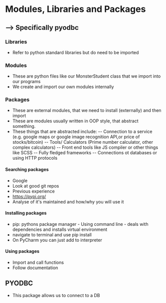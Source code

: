 # Modules, Libraries and Packages
## --> Specifically pyodbc

### Libraries
- Refer to python standard libraries but do need to be imported

### Modules
- These are python files like our MonsterStudent class that we import into our programs 
- We create and import our own modules internally 

### Packages 
- These are external modules, that we need to install (externally) and then import
- These are modules usually written in OOP style, that abstract something.
- These things that are abstracted include:
-- Connection to a service (e.g. google maps or google image recognition API,or price of stocks/bitcoin)
-- Tools/ Calculators (Prime number calculator, other complex calculators)
-- Front end tools like JS compiler or other things like SCSS
-- Fully fledged frameworks
-- Connections ot databases or using HTTP protocols

#### Searching packages
- Google
- Look at good git repos 
- Previous experience
- https://pypi.org/
- Analyse of it's maintained and how/why you will use it
#### Installing packages
- pip: pythons package manager - Using command line - deals with dependencies and installs virtual environment
- navigate to terminal and use pip install
- On PyCharm you can just add to interpreter
#### Using packages
- Import and call functions
- Follow documentation 

## PYODBC
- This package allows us to connect to a DB